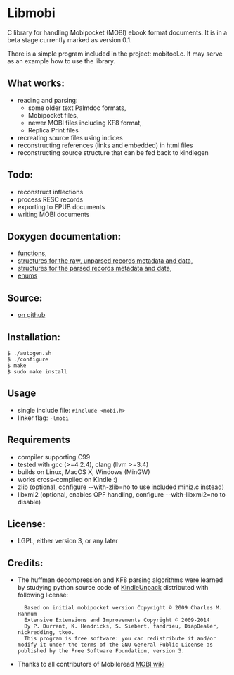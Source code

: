 # Libmobi

C library for handling Mobipocket (MOBI) ebook format documents.
It is in a beta stage currently marked as version 0.1.

There is a simple program included in the project: mobitool.c.
It may serve as an example how to use the library.

## What works:
- reading and parsing: 
  - some older text Palmdoc formats, 
  - Mobipocket files, 
  - newer MOBI files including KF8 format,
  - Replica Print files
- recreating source files using indices
- reconstructing references (links and embedded) in html files
- reconstructing source structure that can be fed back to kindlegen

## Todo:
- reconstruct inflections
- process RESC records
- exporting to EPUB documents
- writing MOBI documents

## Doxygen documentation:
- [functions](http://www.fabiszewski.net/libmobi/group__mobi__export.html),
- [structures for the raw, unparsed records metadata and data](http://www.fabiszewski.net/libmobi/group__raw__structs.html),
- [structures for the parsed records metadata and data](http://www.fabiszewski.net/libmobi/group__parsed__structs.html),
- [enums](http://www.fabiszewski.net/libmobi/group__mobi__enums.html)

## Source:
- [on github](https://github.com/bfabiszewski/libmobi/)

## Installation:

    $ ./autogen.sh
    $ ./configure
    $ make
    $ sudo make install

## Usage
- single include file: `#include <mobi.h>`
- linker flag: `-lmobi`

## Requirements
- compiler supporting C99
- tested with gcc (>=4.2.4), clang (llvm >=3.4)
- builds on Linux, MacOS X, Windows (MinGW)
- works cross-compiled on Kindle :)
- zlib (optional, configure --with-zlib=no to use included miniz.c instead)
- libxml2 (optional, enables OPF handling, configure --with-libxml2=no to disable)

## License:
- LGPL, either version 3, or any later

## Credits:
- The huffman decompression and KF8 parsing algorithms were learned by studying python source code of [KindleUnpack](http://wiki.mobileread.com/wiki/KindleUnpack) distributed with following license:

        Based on initial mobipocket version Copyright © 2009 Charles M. Hannum 
        Extensive Extensions and Improvements Copyright © 2009-2014 
        By P. Durrant, K. Hendricks, S. Siebert, fandrieu, DiapDealer, nickredding, tkeo.
        This program is free software: you can redistribute it and/or modify it under the terms of the GNU General Public License as published by the Free Software Foundation, version 3.
    
- Thanks to all contributors of Mobileread [MOBI wiki](http://wiki.mobileread.com/wiki/MOBI)
